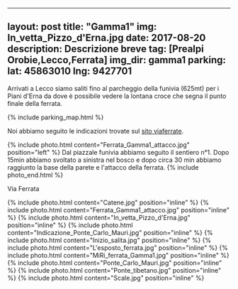 ---
layout: post
title: "Gamma1"
img: In_vetta_Pizzo_d'Erna.jpg
date: 2017-08-20
description: Descrizione breve
tag: [Prealpi Orobie,Lecco,Ferrata]
img_dir: gamma1
parking:
  lat: 45863010
  lng: 9427701
 ---
 
Arrivati a Lecco siamo saliti fino al parcheggio della funivia (625mt) per i Piani d'Erna da dove è possibile vedere la lontana croce che segna il punto finale della ferrata.

{% include parking_map.html %}

Noi abbiamo seguito le indicazioni trovate sul [sito viaferrate](https://www.vieferrate.it/pag-relazioni/lombardia/63-prealpi-lombarde/167-gamma-1.html).

{% include photo.html content="Ferrata_Gamma1_attacco.jpg" position="left" %}
Dal piazzale funivia abbiamo seguito il sentiero n°1. Dopo 15min abbiamo svoltato a sinistra nel bosco e dopo circa 30 min abbiamo raggiunto la base della parete e l'attacco della ferrata. 
{% include photo_end.html %}

Via Ferrata

<div>
{% include photo.html content="Catene.jpg" position="inline" %}
{% include photo.html content="Ferrata_Gamma1_attacco.jpg" position="inline" %}
{% include photo.html content="In_vetta_Pizzo_d'Erna.jpg" position="inline" %}
{% include photo.html content="Indicazione_Ponte_Carlo_Mauri.jpg" position="inline" %}
{% include photo.html content="Inizio_salita.jpg" position="inline" %}
{% include photo.html content="L'esposto_ferrata.jpg" position="inline" %}
{% include photo.html content="MiRi_ferrata_Gamma1.jpg" position="inline" %}
{% include photo.html content="Ponte_Carlo_Mauri.jpg" position="inline" %}
{% include photo.html content="Ponte_tibetano.jpg" position="inline" %}
{% include photo.html content="Scale.jpg" position="inline" %}
</div>
